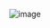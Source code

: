 ![image](https://github.com/sudo-001/slider-animation/assets/81199537/38260246-5165-48a4-a25b-2c67cf96bc15)
